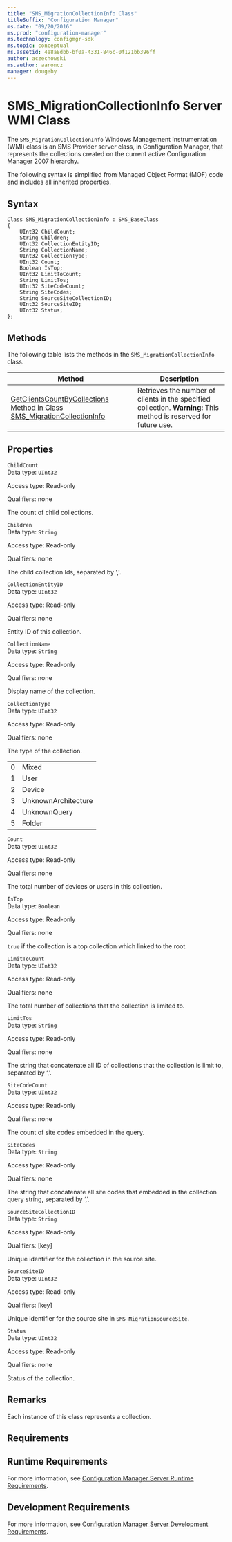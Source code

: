 ```yaml
---
title: "SMS_MigrationCollectionInfo Class"
titleSuffix: "Configuration Manager"
ms.date: "09/20/2016"
ms.prod: "configuration-manager"
ms.technology: configmgr-sdk
ms.topic: conceptual
ms.assetid: 4e8a8dbb-bf0a-4331-846c-0f121bb396ff
author: aczechowski
ms.author: aaroncz
manager: dougeby
---
```

# SMS_MigrationCollectionInfo Server WMI Class
The `SMS_MigrationCollectionInfo` Windows Management Instrumentation (WMI) class is an SMS Provider server class, in Configuration Manager, that represents the collections created on the current active Configuration Manager 2007 hierarchy.  

 The following syntax is simplified from Managed Object Format (MOF) code and includes all inherited properties.  

## Syntax  

```  
Class SMS_MigrationCollectionInfo : SMS_BaseClass  
{  
    UInt32 ChildCount;  
    String Children;  
    UInt32 CollectionEntityID;  
    String CollectionName;  
    UInt32 CollectionType;  
    UInt32 Count;  
    Boolean IsTop;  
    UInt32 LimitToCount;  
    String LimitTos;  
    UInt32 SiteCodeCount;  
    String SiteCodes;  
    String SourceSiteCollectionID;  
    UInt32 SourceSiteID;  
    UInt32 Status;  
};  
```  

## Methods  
 The following table lists the methods in the `SMS_MigrationCollectionInfo` class.  

|Method|Description|  
|------------|-----------------|  
|[GetClientsCountByCollections Method in Class SMS_MigrationCollectionInfo](../../../../develop/reference/core/migration/getclientscountbycollections-method-in-class-sms_migrationcollectioninfo.md)|Retrieves the number of clients in the specified collection. **Warning:**  This method is reserved for future use.|  

## Properties  
 `ChildCount`  
 Data type: `UInt32`  

 Access type: Read-only  

 Qualifiers: none  

 The count of child collections.  

 `Children`  
 Data type: `String`  

 Access type: Read-only  

 Qualifiers: none  

 The child collection Ids, separated by ','.  

 `CollectionEntityID`  
 Data type: `UInt32`  

 Access type: Read-only  

 Qualifiers: none  

 Entity ID of this collection.  

 `CollectionName`  
 Data type: `String`  

 Access type: Read-only  

 Qualifiers: none  

 Display name of the collection.  

 `CollectionType`  
 Data type: `UInt32`  

 Access type: Read-only  

 Qualifiers: none  

 The type of the collection.  

|||  
|-|-|  
|0|Mixed|  
|1|User|  
|2|Device|  
|3|UnknownArchitecture|  
|4|UnknownQuery|  
|5|Folder|  

 `Count`  
 Data type: `UInt32`  

 Access type: Read-only  

 Qualifiers: none  

 The total number of devices or users in this collection.  

 `IsTop`  
 Data type: `Boolean`  

 Access type: Read-only  

 Qualifiers: none  

 `true` if the collection is a top collection which linked to the root.  

 `LimitToCount`  
 Data type: `UInt32`  

 Access type: Read-only  

 Qualifiers: none  

 The total number of collections that the collection is limited to.  

 `LimitTos`  
 Data type: `String`  

 Access type: Read-only  

 Qualifiers: none  

 The string that concatenate all ID of collections that the collection is limit to, separated by ‘,’.  

 `SiteCodeCount`  
 Data type: `UInt32`  

 Access type: Read-only  

 Qualifiers: none  

 The count of site codes embedded in the query.  

 `SiteCodes`  
 Data type: `String`  

 Access type: Read-only  

 Qualifiers: none  

 The string that concatenate all site codes that embedded in the collection query string, separated by ‘,’.  

 `SourceSiteCollectionID`  
 Data type: `String`  

 Access type: Read-only  

 Qualifiers: [key]  

 Unique identifier for the collection in the source site.  

 `SourceSiteID`  
 Data type: `UInt32`  

 Access type: Read-only  

 Qualifiers: [key]  

 Unique identifier for the source site in `SMS_MigrationSourceSite`.  

 `Status`  
 Data type: `UInt32`  

 Access type: Read-only  

 Qualifiers: none  

 Status of the collection.  

## Remarks  
 Each instance of this class represents a collection.  

## Requirements  

## Runtime Requirements  
 For more information, see [Configuration Manager Server Runtime Requirements](../../../../develop/core/reqs/server-runtime-requirements.md).  

## Development Requirements  
 For more information, see [Configuration Manager Server Development Requirements](../../../../develop/core/reqs/server-development-requirements.md).
